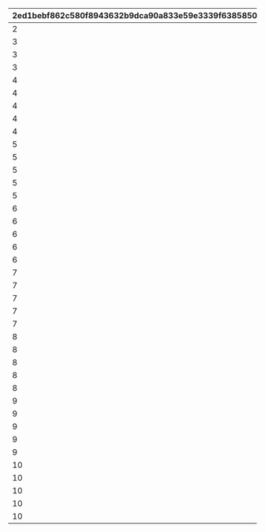 |2ed1bebf862c580f8943632b9dca90a833e59e3339f63858505cedc80f153305|82dc8786f3a1539b2f7fbe4b93f537676360ea23c08ebda425119e0787470a05|3929aabb797ff5bfb92b6b992b9592030268ebc71c03afa7695729e4740f2c26|258b5206ea02e0d049ba5c77e65e8c26d90920d00a4dfba3fcf78c81aad768bc|
| --- | --- | --- | --- |
|2|20|1|20|
|3|30|1|30|
|3|80|2|50|
|3|160|3|80|
|4|60|1|60|
|4|160|2|100|
|4|340|3|180|
|4|700|4|360|
|4|1200|5|500|
|5|100|1|100|
|5|260|2|160|
|5|540|3|280|
|5|1020|4|480|
|5|1800|5|780|
|6|100|1|100|
|6|260|2|160|
|6|540|3|280|
|6|1020|4|480|
|6|1800|5|780|
|7|100|1|100|
|7|260|2|160|
|7|540|3|280|
|7|1020|4|480|
|7|1800|5|780|
|8|100|1|100|
|8|260|2|160|
|8|540|3|280|
|8|1020|4|480|
|8|1800|5|780|
|9|100|1|100|
|9|260|2|160|
|9|540|3|280|
|9|1020|4|480|
|9|1800|5|780|
|10|100|1|100|
|10|260|2|160|
|10|540|3|280|
|10|1020|4|480|
|10|1800|5|780|